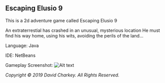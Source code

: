## Escaping Elusio 9
This is a 2d adventure game called Escaping Elusio 9

An extraterrestial has crashed in an unusual, mysterious location
He must find his way home, using his wits, avoiding the perils of the land...

Language: Java

IDE: NetBeans

Gameplay Screenshot:
![Alt text](/tree/master/Executable/Screenshot.png?raw=true "Gameplay Screenshot")


_Copyright © 2019 David Charkey. All Rights Reserved._
